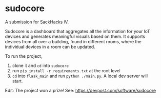 # sudocore

A submission for SackHacks IV. 

Sudocore is a dashboard that aggregates all the information for your IoT devices and generates meaningful visuals based on them. It supports devices from all over a building, found in different rooms, where the individual devices in a room can be updated.

To run the project, 
1. clone it and `cd` into `sudocore`
2. run `pip install -r requirements.txt` at the root level
3. `cd` into `flask_main` and run `python ./main.py`. A local dev server will start.

Edit: The project won a prize! See: https://devpost.com/software/sudocore
